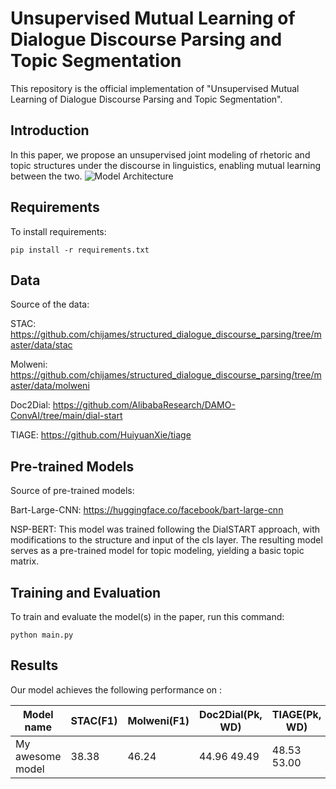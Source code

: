 # Unsupervised Mutual Learning of Dialogue Discourse Parsing and Topic Segmentation

This repository is the official implementation of "Unsupervised Mutual Learning of Dialogue Discourse Parsing and Topic Segmentation".

## Introduction
In this paper, we propose an unsupervised joint modeling of rhetoric and topic structures under the discourse in linguistics, enabling mutual learning between the two.
![Model Architecture]()
## Requirements

To install requirements:

```setup
pip install -r requirements.txt
```

## Data

Source of the data:

STAC: https://github.com/chijames/structured_dialogue_discourse_parsing/tree/master/data/stac

Molweni: https://github.com/chijames/structured_dialogue_discourse_parsing/tree/master/data/molweni

Doc2Dial: https://github.com/AlibabaResearch/DAMO-ConvAI/tree/main/dial-start

TIAGE: https://github.com/HuiyuanXie/tiage

## Pre-trained Models

Source of pre-trained models:

Bart-Large-CNN: https://huggingface.co/facebook/bart-large-cnn

NSP-BERT: This model was trained following the DialSTART approach, with modifications to the structure and input of the cls layer. The resulting model serves as a pre-trained model for topic modeling, yielding a basic topic matrix.


## Training and Evaluation

To train and evaluate the model(s) in the paper, run this command:

```train
python main.py
```

## Results

Our model achieves the following performance on :

| Model name         | STAC(F1) |Molweni(F1) | Doc2Dial(Pk, WD) | TIAGE(Pk, WD)|
| ------------------ |---------------- | -------------- |---------------- | -------------- |
| My awesome model   |     38.38     |     46.24      | 44.96 49.49 | 48.53 53.00 |
